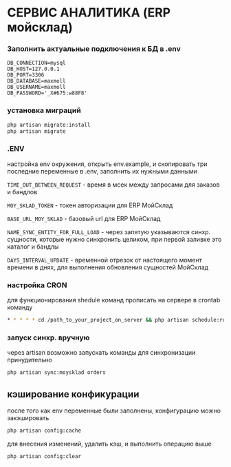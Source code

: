 # СЕРВИС АНАЛИТИКА (ERP мойсклад)

### Заполнить актуальные подключения к БД в .env

```dotenv
DB_CONNECTION=mysql
DB_HOST=127.0.0.1
DB_PORT=3306
DB_DATABASE=maxmoll
DB_USERNAME=maxmoll
DB_PASSWORD='_X#675:w88F8'
```

### установка миграций

```bash
php artisan migrate:install
php artisan migrate
```

### .ENV

настройка env окружения, открыть env.example, и скопировать три последние переменные в .env, заполнить их нужными данными

`TIME_OUT_BETWEEN_REQUEST` - время в мсек между запросами для заказов и бандлов

`MOY_SKLAD_TOKEN` - токен авторизации для ERP МойСклад 

`BASE_URL_MOY_SKLAD` - базовый url для ERP МойСклад 

`NAME_SYNC_ENTITY_FOR_FULL_LOAD` - через запятую указываются синхр. сущности, которые нужно синхронить целиком, при первой заливке это каталог и бандлы

`DAYS_INTERVAL_UPDATE` - временной отрезок от настоящего момент времени в днях, для выполнения обновления сущностей МойСклад

### настройка CRON

для функционирования shedule команд прописать на сервере в crontab команду

```bash
* * * * * cd /path_to_your_project_on_server && php artisan schedule:run >> /dev/null 2>&1
```

### запуск синхр. вручную

через artisan возможно запускать команды для синхронизации принудительно

```bash
php artisan sync:moysklad orders
```

## кэширование конфикурации

после того как env переменные были заполнены, конфигурацию можно закэшировать

```bash
php artisan config:cache
```

для внесения изменений, удалить кэш, и выполнить операцию выше

```bash
php artisan config:clear
```





